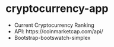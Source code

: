 # cryptocurrency-app
<ul>
  <li>Current Cryptocurrency Ranking</li>
  <li>API: https://coinmarketcap.com/api/</li>
  <li>Bootstrap-bootswatch-simplex</li>
</ul>
